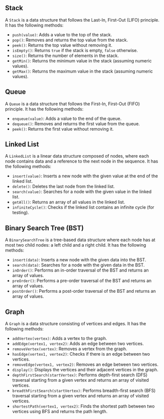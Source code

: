 ## Stack

A `Stack` is a data structure that follows the Last-In, First-Out (LIFO) principle. It has the following methods:

- `push(value)`: Adds a value to the top of the stack.
- `pop()`: Removes and returns the top value from the stack.
- `peek()`: Returns the top value without removing it.
- `isEmpty()`: Returns `true` if the stack is empty, `false` otherwise.
- `size()`: Returns the number of elements in the stack.
- `getMin()`: Returns the minimum value in the stack (assuming numeric values).
- `getMax()`: Returns the maximum value in the stack (assuming numeric values).

## Queue

A `Queue` is a data structure that follows the First-In, First-Out (FIFO) principle. It has the following methods:

- `enqueue(value)`: Adds a value to the end of the queue.
- `dequeue()`: Removes and returns the first value from the queue.
- `peek()`: Returns the first value without removing it.

## Linked List

A `LinkedList` is a linear data structure composed of nodes, where each node contains data and a reference to the next node in the sequence. It has the following methods:

- `insert(value)`: Inserts a new node with the given value at the end of the linked list.
- `delete()`: Deletes the last node from the linked list.
- `search(value)`: Searches for a node with the given value in the linked list.
- `getAll()`: Returns an array of all values in the linked list.
- `infiniteCycle()`: Checks if the linked list contains an infinite cycle (for testing).

## Binary Search Tree (BST)

A `BinarySearchTree` is a tree-based data structure where each node has at most two child nodes: a left child and a right child. It has the following methods:

- `insert(data)`: Inserts a new node with the given data into the BST.
- `search(data)`: Searches for a node with the given data in the BST.
- `inOrder()`: Performs an in-order traversal of the BST and returns an array of values.
- `preOrder()`: Performs a pre-order traversal of the BST and returns an array of values.
- `postOrder()`: Performs a post-order traversal of the BST and returns an array of values.

## Graph

A `Graph` is a data structure consisting of vertices and edges. It has the following methods:

- `addVertex(vertex)`: Adds a vertex to the graph.
- `addEdge(vertex1, vertex2)`: Adds an edge between two vertices.
- `removeVertex(vertex)`: Removes a vertex from the graph.
- `hasEdge(vertex1, vertex2)`: Checks if there is an edge between two vertices.
- `removeEdge(vertex1, vertex2)`: Removes an edge between two vertices.
- `display()`: Displays the vertices and their adjacent vertices in the graph.
- `depthFirstSearch(startVertex)`: Performs depth-first search (DFS) traversal starting from a given vertex and returns an array of visited vertices.
- `breadthFirstSearch(startVertex)`: Performs breadth-first search (BFS) traversal starting from a given vertex and returns an array of visited vertices.
- `shortestPath(vertex1, vertex2)`: Finds the shortest path between two vertices using BFS and returns the path length.